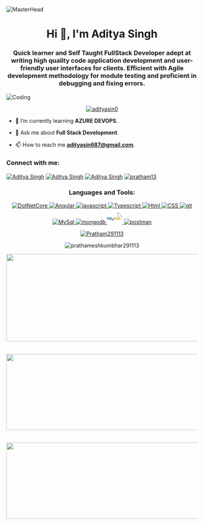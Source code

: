 ![MasterHead](https://external-content.duckduckgo.com/iu/?u=https%3A%2F%2F1.bp.blogspot.com%2F-7A4WynwLsMw%2FXbBpCXG8fHI%2FAAAAAAAAMt4%2FuOa1bpLskYgrwGbllhSu2SDj_Mig8SXJQCLcBGAsYHQ%2Fs1600%2F2000_600px.gif&f=1&nofb=1&ipt=9b09eb936587bb0a17b8bf9b0fb2c407b6ef9980e99a4d11929273beb2c488fa&ipo=images)
<h1 align="center">Hi 👋, I'm Aditya Singh</h1>
<h3 align="center">Quick learner and Self Taught FullStack Developer adept at writing high quality code application development and user-friendly user interfaces for clients. Efficient with Agile development methodology for module testing and proficient in debugging and fixing errors.</h3>
<img align="center" alt="Coding" width="1000" src="https://i.pinimg.com/originals/54/e3/7d/54e37d8074ebcde1d96c77d7b2a7f310.gif">

<p align="center"> <a href="https://github.com/ryo-ma/github-profile-trophy"><img src="https://github-profile-trophy.vercel.app/?username=prathameshkumbhar291113&theme=onedark" alt="adityasin0" /></a> </p>


<!--- 🔭 I’m currently working on **PLIMS Application**. -->

- 🌱 I’m currently learning **AZURE DEVOPS**.

- 💬 Ask me about **Full Stack Development**.

- 📫 How to reach me **adityasin687@gmail.com**.

<h3 align="left">Connect with me:</h3>
<p align="left">
<a href="" target="blank"><img align="center" src="https://raw.githubusercontent.com/rahuldkjain/github-profile-readme-generator/master/src/images/icons/Social/twitter.svg" alt="Aditya Singh" height="30" width="40" /></a>
<a href="https://www.linkedin.com/in/aditya-singh-32489712a/" target="blank"><img align="center" src="https://raw.githubusercontent.com/rahuldkjain/github-profile-readme-generator/master/src/images/icons/Social/linked-in-alt.svg" alt="Aditya Singh" height="30" width="40" /></a>
<a href="https://instagram.com/aditya.singhh__" target="blank"><img align="center" src="https://raw.githubusercontent.com/rahuldkjain/github-profile-readme-generator/master/src/images/icons/Social/instagram.svg" alt="Aditya Singh" height="30" width="40" /></a>
<a href="" target="blank"><img align="center" src="https://raw.githubusercontent.com/rahuldkjain/github-profile-readme-generator/master/src/images/icons/Social/hackerrank.svg" alt="pratham13" height="30" width="40" /></a>
</p>

<h3 align="center">Languages and Tools:</h3>
<p align="center"> <a href="https://dotnet.microsoft.com/en-us/" target="_blank" rel="noreferrer"> <img src="https://www.vectorlogo.zone/logos/dotnet/dotnet-icon.svg" alt="DotNetCore" width="40" height="40"/> </a> 
<a href="https://angular.io" target="_blank" rel="noreferrer"> <img src="https://www.vectorlogo.zone/logos/angular/angular-icon.svg" alt="Angular" width="40" height="40"/> </a> <a href="https://www.javascript.com/" target="_blank" rel="noreferrer"> <img src="https://www.vectorlogo.zone/logos/javascript/javascript-icon.svg" alt="javascript" width="50" height="50"/> </a> <a href="https://www.typescriptlang.org/" target="_blank" rel="noreferrer"> <img src="https://www.vectorlogo.zone/logos/typescriptlang/typescriptlang-icon.svg" alt="Typescript" width="40" height="40"/> </a> <a href="https://html.com/" target="_blank" rel="noreferrer"> <img src="https://www.vectorlogo.zone/logos/w3_html5/w3_html5-icon.svg" alt="Html" width="40" height="40"/> </a> <a href="https://developer.mozilla.org/en-US/docs/Web/CSS" target="_blank" rel="noreferrer"> <img src="https://www.vectorlogo.zone/logos/w3_css/w3_css-icon.svg" alt="CSS" width="40" height="40"/> </a> <a href="https://git-scm.com/" target="_blank" rel="noreferrer"> <img src="https://www.vectorlogo.zone/logos/git-scm/git-scm-icon.svg" alt="git" width="40" height="40"/> </a> <a href="https://www.mysql.com/" target="_blank" rel="noreferrer"> <img src="https://www.vectorlogo.zone/logos/mysql/mysql-icon.svg" alt="MySql" width="40" height="40"/> </a> <a href="https://www.mongodb.com/" target="_blank" rel="noreferrer"> <img src="https://cdn-icons-png.flaticon.com/512/5968/5968364.png" alt="mongodb" width="40" height="40"/> </a> <a href="https://www.mysql.com/" target="_blank" rel="noreferrer"> <img src="https://raw.githubusercontent.com/devicons/devicon/master/icons/mysql/mysql-original-wordmark.svg" alt="mysql" width="40" height="40"/> </a> <a href="https://postman.com" target="_blank" rel="noreferrer"> <img src="https://www.vectorlogo.zone/logos/getpostman/getpostman-icon.svg" alt="postman" width="40" height="40"/> </a> </p>

<p align="center"> <a href="https://twitter.com/Pratham291113" target="blank"><img src="https://img.shields.io/twitter/follow/Pratham291113?logo=twitter&style=for-the-badge" alt="Pratham291113" /></a> </p>

<p align="center"> <img src="https://komarev.com/ghpvc/?username=prathameshkumbhar291113&label=Profile%20views&color=0e75b6&style=flat" alt="prathameshkumbhar291113" /> </p>

<a href="https://github.com/anuraghazra/convoychat">
  <img align="center" width="1000" height="230" src="https://github-readme-stats.vercel.app/api/top-langs?username=prathameshkumbhar291113&layout=compact&langs_count=6&card_width=320&theme=blueberry" />
</a> 
<h6 align="center"></h6>
<a href="https://github.com/anuraghazra/github-readme-stats">
  <img align="center" width="1000" height="200" src="https://github-readme-stats.vercel.app/api?username=prathameshkumbhar291113&theme=blueberry" />
</a>
<h6 align="center"></h6>
<a href="https://github.com/anuraghazra/github-readme-stats">
  <img align="center" width="1000" height="200" src="https://github-readme-streak-stats.herokuapp.com/?user=prathameshkumbhar291113&alt=prathameshkumbhar291113&theme=blueberry" />
</a>
